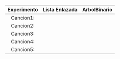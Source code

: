 
| Experimento | Lista Enlazada | ArbolBinario |
|:-----------:|:--------------:|:------------:|
|  Cancion1:  |                |            | 
|  Cancion2:  |                |            | 
|  Cancion3:  |                |            |
|  Cancion4:  |                |            |
|  Cancion5:  |                |            |